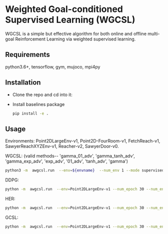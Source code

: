 # Weighted Goal-conditioned Supervised Learning (WGCSL)
WGCSL is a simple but effective algorithm for both online and offline multi-goal Reinforcement Learning via weighted supervised learning.

<!-- <div style="text-align: center;">
<img src="pics/model-based-relabeling.png" height=250 >
</div> -->


## Requirements
python3.6+, tensorflow, gym, mujoco, mpi4py

## Installation
- Clone the repo and cd into it:

- Install baselines package
    ```bash
    pip install -e .
    ```


## Usage
Environments: Point2DLargeEnv-v1, Point2D-FourRoom-v1, FetchReach-v1, SawyerReachXYZEnv-v1, Reacher-v2, SawyerDoor-v0.

WGCSL: (valid methods-- 'gamma_01_adv', 'gamma_tanh_adv', 'gamma_exp_adv', 'exp_adv',  '01_adv', 'tanh_adv', 'gamma')
```bash
python3 -m  awgcsl.run  --env=${envname}  --num_env 1 --mode supervised --log_path ~/${path_name} --su_method ${method} 
```

DDPG:
```bash
python -m  awgcsl.run  --env=Point2DLargeEnv-v1 --num_epoch 30 --num_env 1 --noher True --log_path=~/logs/point/ --save_path=~/logs/ddpg/point/model/
```
HER:
```bash
python -m  awgcsl.run  --env=Point2DLargeEnv-v1 --num_epoch 30 --num_env 1 
```
GCSL:
```bash
python -m  awgcsl.run  --env=Point2DLargeEnv-v1 --num_epoch 30 --num_env 1 --mode supervised
```
